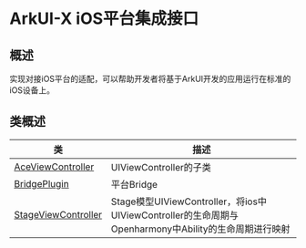 # ArkUI-X iOS平台集成接口

## 概述

实现对接iOS平台的适配，可以帮助开发者将基于ArkUI开发的应用运行在标准的iOS设备上。

## 类概述

| 类    | 描述               |
| ----------- | ---------------------------------- |
| [AceViewController](AceViewController.md) | UIViewController的子类 |
| [BridgePlugin](BridgePlugin.md) | 平台Bridge |
| [StageViewController](StageViewController.md) | Stage模型UIViewController，将ios中UIViewController的生命周期与Openharmony中Ability的生命周期进行映射 |
